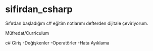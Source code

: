 # sifirdan_csharp
Sıfırdan başladığım c# eğitim notlarımı defterden dijitale çeviriyorum.


Müfredat/Curriculum

c# Giriş
-Değişkenler
-Operatörler
-Hata Ayıklama


